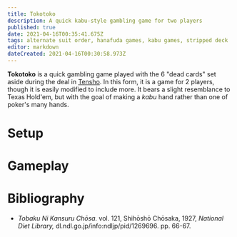 ```yaml
---
title: Tokotoko
description: A quick kabu-style gambling game for two players
published: true
date: 2021-04-16T00:35:41.675Z
tags: alternate suit order, hanafuda games, kabu games, stripped deck
editor: markdown
dateCreated: 2021-04-16T00:30:58.973Z
---
```


**Tokotoko** is a quick gambling game played with the 6 "dead cards" set aside during the deal in [Tensho](/en/hanafuda/games/tensho). In this form, it is a game for 2 players, though it is easily modified to include more. It bears a slight resemblance to Texas Hold'em, but with the goal of making a *kabu* hand rather than one of poker's many hands.

# Setup

# Gameplay

# Bibliography
- *Tobaku Ni Kansuru Chōsa.* vol. 121, Shihōshō Chōsaka, 1927, *National Diet Library,* dl.ndl.go.jp/info:ndljp/pid/1269696. pp. 66-67.